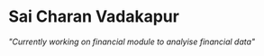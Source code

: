 # Sai Charan Vadakapur

*"Currently working on financial module to analyise financial data"*


<!---
iamsaicharan/iamsaicharan is a ✨ special ✨ repository because its `README.md` (this file) appears on your GitHub profile.
You can click the Preview link to take a look at your changes.
--->
